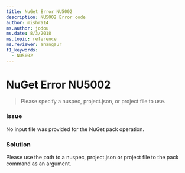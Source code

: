 ```yaml
---
title: NuGet Error NU5002
description: NU5002 Error code
author: mishra14
ms.author: jodou
ms.date: 8/3/2018
ms.topic: reference
ms.reviewer: anangaur
f1_keywords: 
  - NU5002
---
```


# NuGet Error NU5002
> Please specify a nuspec, project.json, or project file to use.

### Issue

No input file was provided for the NuGet pack operation.


### Solution

Please use the path to a nuspec, project.json or project file to the pack command as an argument.


